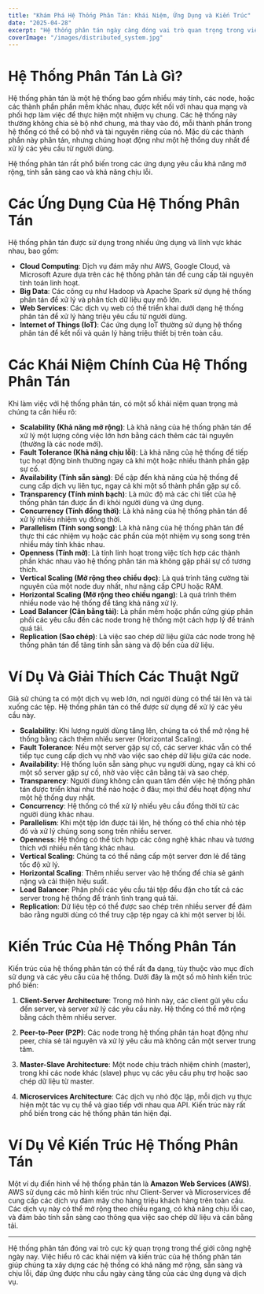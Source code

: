 ```yaml
---
title: "Khám Phá Hệ Thống Phân Tán: Khái Niệm, Ứng Dụng và Kiến Trúc"
date: "2025-04-28"
excerpt: "Hệ thống phân tán ngày càng đóng vai trò quan trọng trong việc xây dựng các ứng dụng lớn và phức tạp. Bài viết này sẽ cung cấp cái nhìn tổng quan về hệ thống phân tán, các khái niệm và thuật ngữ quan trọng, cùng với một ví dụ minh họa."
coverImage: "/images/distributed_system.jpg"
---
```


# Hệ Thống Phân Tán Là Gì?

Hệ thống phân tán là một hệ thống bao gồm nhiều máy tính, các node, hoặc các thành phần phần mềm khác nhau, được kết nối với nhau qua mạng và phối hợp làm việc để thực hiện một nhiệm vụ chung. Các hệ thống này thường không chia sẻ bộ nhớ chung, mà thay vào đó, mỗi thành phần trong hệ thống có thể có bộ nhớ và tài nguyên riêng của nó. Mặc dù các thành phần này phân tán, nhưng chúng hoạt động như một hệ thống duy nhất để xử lý các yêu cầu từ người dùng.

Hệ thống phân tán rất phổ biến trong các ứng dụng yêu cầu khả năng mở rộng, tính sẵn sàng cao và khả năng chịu lỗi.

# Các Ứng Dụng Của Hệ Thống Phân Tán

Hệ thống phân tán được sử dụng trong nhiều ứng dụng và lĩnh vực khác nhau, bao gồm:

- **Cloud Computing**: Dịch vụ đám mây như AWS, Google Cloud, và Microsoft Azure dựa trên các hệ thống phân tán để cung cấp tài nguyên tính toán linh hoạt.
- **Big Data**: Các công cụ như Hadoop và Apache Spark sử dụng hệ thống phân tán để xử lý và phân tích dữ liệu quy mô lớn.
- **Web Services**: Các dịch vụ web có thể triển khai dưới dạng hệ thống phân tán để xử lý hàng triệu yêu cầu từ người dùng.
- **Internet of Things (IoT)**: Các ứng dụng IoT thường sử dụng hệ thống phân tán để kết nối và quản lý hàng triệu thiết bị trên toàn cầu.

# Các Khái Niệm Chính Của Hệ Thống Phân Tán

Khi làm việc với hệ thống phân tán, có một số khái niệm quan trọng mà chúng ta cần hiểu rõ:

- **Scalability (Khả năng mở rộng)**: Là khả năng của hệ thống phân tán để xử lý một lượng công việc lớn hơn bằng cách thêm các tài nguyên (thường là các node mới).
- **Fault Tolerance (Khả năng chịu lỗi)**: Là khả năng của hệ thống để tiếp tục hoạt động bình thường ngay cả khi một hoặc nhiều thành phần gặp sự cố.
- **Availability (Tính sẵn sàng)**: Đề cập đến khả năng của hệ thống để cung cấp dịch vụ liên tục, ngay cả khi một số thành phần gặp sự cố.
- **Transparency (Tính minh bạch)**: Là mức độ mà các chi tiết của hệ thống phân tán được ẩn đi khỏi người dùng và ứng dụng.
- **Concurrency (Tính đồng thời)**: Là khả năng của hệ thống phân tán để xử lý nhiều nhiệm vụ đồng thời.
- **Parallelism (Tính song song)**: Là khả năng của hệ thống phân tán để thực thi các nhiệm vụ hoặc các phần của một nhiệm vụ song song trên nhiều máy tính khác nhau.
- **Openness (Tính mở)**: Là tính linh hoạt trong việc tích hợp các thành phần khác nhau vào hệ thống phân tán mà không gặp phải sự cố tương thích.
- **Vertical Scaling (Mở rộng theo chiều dọc)**: Là quá trình tăng cường tài nguyên của một node duy nhất, như nâng cấp CPU hoặc RAM.
- **Horizontal Scaling (Mở rộng theo chiều ngang)**: Là quá trình thêm nhiều node vào hệ thống để tăng khả năng xử lý.
- **Load Balancer (Cân bằng tải)**: Là phần mềm hoặc phần cứng giúp phân phối các yêu cầu đến các node trong hệ thống một cách hợp lý để tránh quá tải.
- **Replication (Sao chép)**: Là việc sao chép dữ liệu giữa các node trong hệ thống phân tán để tăng tính sẵn sàng và độ bền của dữ liệu.

# Ví Dụ Và Giải Thích Các Thuật Ngữ

Giả sử chúng ta có một dịch vụ web lớn, nơi người dùng có thể tải lên và tải xuống các tệp. Hệ thống phân tán có thể được sử dụng để xử lý các yêu cầu này.

- **Scalability**: Khi lượng người dùng tăng lên, chúng ta có thể mở rộng hệ thống bằng cách thêm nhiều server (Horizontal Scaling).
- **Fault Tolerance**: Nếu một server gặp sự cố, các server khác vẫn có thể tiếp tục cung cấp dịch vụ nhờ vào việc sao chép dữ liệu giữa các node.
- **Availability**: Hệ thống luôn sẵn sàng phục vụ người dùng, ngay cả khi có một số server gặp sự cố, nhờ vào việc cân bằng tải và sao chép.
- **Transparency**: Người dùng không cần quan tâm đến việc hệ thống phân tán được triển khai như thế nào hoặc ở đâu; mọi thứ đều hoạt động như một hệ thống duy nhất.
- **Concurrency**: Hệ thống có thể xử lý nhiều yêu cầu đồng thời từ các người dùng khác nhau.
- **Parallelism**: Khi một tệp lớn được tải lên, hệ thống có thể chia nhỏ tệp đó và xử lý chúng song song trên nhiều server.
- **Openness**: Hệ thống có thể tích hợp các công nghệ khác nhau và tương thích với nhiều nền tảng khác nhau.
- **Vertical Scaling**: Chúng ta có thể nâng cấp một server đơn lẻ để tăng tốc độ xử lý.
- **Horizontal Scaling**: Thêm nhiều server vào hệ thống để chia sẻ gánh nặng và cải thiện hiệu suất.
- **Load Balancer**: Phân phối các yêu cầu tải tệp đều đặn cho tất cả các server trong hệ thống để tránh tình trạng quá tải.
- **Replication**: Dữ liệu tệp có thể được sao chép trên nhiều server để đảm bảo rằng người dùng có thể truy cập tệp ngay cả khi một server bị lỗi.

# Kiến Trúc Của Hệ Thống Phân Tán

Kiến trúc của hệ thống phân tán có thể rất đa dạng, tùy thuộc vào mục đích sử dụng và các yêu cầu của hệ thống. Dưới đây là một số mô hình kiến trúc phổ biến:

1. **Client-Server Architecture**: Trong mô hình này, các client gửi yêu cầu đến server, và server xử lý các yêu cầu này. Hệ thống có thể mở rộng bằng cách thêm nhiều server.
   
2. **Peer-to-Peer (P2P)**: Các node trong hệ thống phân tán hoạt động như peer, chia sẻ tài nguyên và xử lý yêu cầu mà không cần một server trung tâm.

3. **Master-Slave Architecture**: Một node chịu trách nhiệm chính (master), trong khi các node khác (slave) phục vụ các yêu cầu phụ trợ hoặc sao chép dữ liệu từ master.

4. **Microservices Architecture**: Các dịch vụ nhỏ độc lập, mỗi dịch vụ thực hiện một tác vụ cụ thể và giao tiếp với nhau qua API. Kiến trúc này rất phổ biến trong các hệ thống phân tán hiện đại.

# Ví Dụ Về Kiến Trúc Hệ Thống Phân Tán

Một ví dụ điển hình về hệ thống phân tán là **Amazon Web Services (AWS)**. AWS sử dụng các mô hình kiến trúc như Client-Server và Microservices để cung cấp các dịch vụ đám mây cho hàng triệu khách hàng trên toàn cầu. Các dịch vụ này có thể mở rộng theo chiều ngang, có khả năng chịu lỗi cao, và đảm bảo tính sẵn sàng cao thông qua việc sao chép dữ liệu và cân bằng tải.

---

Hệ thống phân tán đóng vai trò cực kỳ quan trọng trong thế giới công nghệ ngày nay. Việc hiểu rõ các khái niệm và kiến trúc của hệ thống phân tán giúp chúng ta xây dựng các hệ thống có khả năng mở rộng, sẵn sàng và chịu lỗi, đáp ứng được nhu cầu ngày càng tăng của các ứng dụng và dịch vụ.
